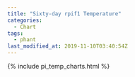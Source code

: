 ```yaml
---
title: "Sixty-day rpif1 Temperature"
categories:
  - Chart
tags:
  - phant
last_modified_at: 2019-11-10T03:40:54Z
---
```


{% include pi_temp_charts.html %}

<script>
var drawThisChart = creata_drawChart('?limit=288&sample=60', 'chart-bimonthly');
google.charts.setOnLoadCallback(drawThisChart);
</script>

<div id="chart-bimonthly" style="width: 100%;"></div>
<div id="save_png"></div>


<!-- Local Variables: -->
<!-- time-stamp-pattern: "8/^last_modified_at: %:y-%02m-%02dT%02H:%02M:%02SZ$" -->
<!-- time-stamp-time-zone: "UTC" -->
<!-- End: -->
